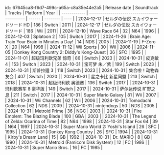 id:: 67645ca8-f6d7-499c-a65a-c8a35e44e2a5
| Release date | Soundtrack                                    | Tracks | Platform | Year |
| ------------ | --------------------------------------------- | ------ | -------- | ---- |
| 2024-12-17   | ゼルダの伝説 スカイウォードソード HD          | 186    | Switch   | 2011 |
| 2024-12-17   | ゼルダの伝説 スカイウォードソード             | 186    | Wii      | 2011 |
| 2024-12-10   | Wave Race 64                                  | 32     | N64      | 1996 |
| 2024-12-03   | Splatoon 2                                    | 105    | Switch   | 2017 |
| 2024-11-26   | Brain Age: Train Your Brain in Minutes a Day! | 14     | NDS      | 2005 |
| 2024-11-19   | F-Zero X                                      | 20     | N64      | 1998 |
| 2024-11-12   | Wii Sports                                    | 30     | Wii      | 2006 |
| 2024-11-05   | Donkey Kong Country 2: Diddy's Kong-Quest     | 36     | SFC      | 1995 |
| 2024-11-01   | 超级玛利欧兄弟 惊奇                           | 86     | Switch   | 2023 |
| 2024-10-31   | 皮克敏 4                                      | 153    | Switch   | 2023 |
| 2024-10-31   | 宝可梦 朱／紫                                 | 199    | Switch   | 2023 |
| 2024-10-31   | 斯普拉遁 3                                    | 118    | Switch   | 2023 |
| 2024-10-31   | 集合啦！动物森友会                            | 407    | Switch   | 2020 |
| 2024-10-31   | 星之卡比 新星同盟                             | 213    | Switch   | 2018 |
| 2024-10-31   | 超级玛利欧 奥德赛                             | 136    | Switch   | 2017 |
| 2024-10-31   | 玛利欧赛车 8 豪华版                           | 149    | Switch   | 2017 |
| 2024-10-31   | 萨尔达传说 旷野之息                           | 211    | Switch   | 2017 |
| 2024-10-31   | Super Mario Galaxy                            | 81     | Wii      | 2007 |
| 2024-10-31   | Wii Channels                                  | 62     | Wii      | 2006 |
| 2024-10-31   | Tomodachi Collection                          | 62     | NDS      | 2009 |
| 2024-10-31   | nintendogs                                    | 50     | NDS      | 2005 |
| 2024-10-31   | Metroid Prime                                 | 36     | NGC      | 2003 |
| 2024-10-31   | Fire Emblem: The Blazing Blade                | 100    | GBA      | 2003 |
| 2024-10-31   | The Legend of Zelda: Ocarina of Time          | 82     | N64      | 1998 |
| 2024-10-31   | Star Fox 64                                   | 39     | N64      | 1997 |
| 2024-10-31   | Super Mario World 2: Yoshi's Island           | 26     | SFC      | 1995 |
| 2024-10-31   | Donkey Kong Country                           | 26     | SFC      | 1994 |
| 2024-10-31   | Kirby's Dream Land                            | 15     | GB       | 1992 |
| 2024-10-31   | Dr. MARIO                                     | 8      | GB       | 1990 |
| 2024-10-31   | Metroid (Famicom Disk System)                 | 12     | FC       | 1986 |
| 2024-10-31   | Super Mario Bros.                             | 16     | FC       | 1985 |
